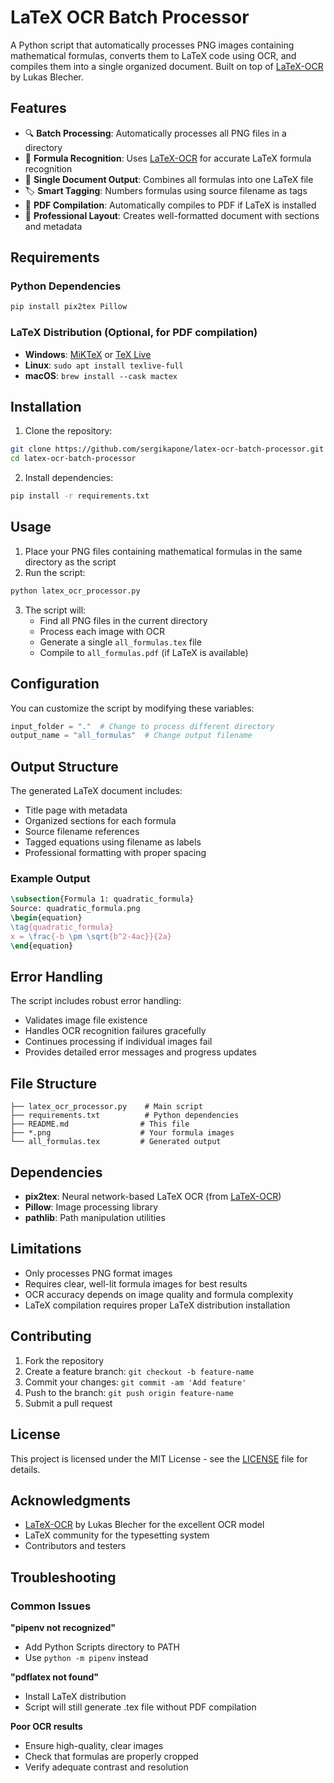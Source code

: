 # LaTeX OCR Batch Processor

A Python script that automatically processes PNG images containing mathematical formulas, converts them to LaTeX code using OCR, and compiles them into a single organized document. Built on top of [LaTeX-OCR](https://github.com/lukas-blecher/LaTeX-OCR) by Lukas Blecher.

## Features

- 🔍 **Batch Processing**: Automatically processes all PNG files in a directory
- 🧮 **Formula Recognition**: Uses [LaTeX-OCR](https://github.com/lukas-blecher/LaTeX-OCR) for accurate LaTeX formula recognition
- 📝 **Single Document Output**: Combines all formulas into one LaTeX file
- 🏷️ **Smart Tagging**: Numbers formulas using source filename as tags
- 📄 **PDF Compilation**: Automatically compiles to PDF if LaTeX is installed
- 🎨 **Professional Layout**: Creates well-formatted document with sections and metadata

## Requirements

### Python Dependencies
```bash
pip install pix2tex Pillow
```

### LaTeX Distribution (Optional, for PDF compilation)
- **Windows**: [MiKTeX](https://miktex.org/) or [TeX Live](https://www.tug.org/texlive/)
- **Linux**: `sudo apt install texlive-full`
- **macOS**: `brew install --cask mactex`

## Installation

1. Clone the repository:
```bash
git clone https://github.com/sergikapone/latex-ocr-batch-processor.git
cd latex-ocr-batch-processor
```

2. Install dependencies:
```bash
pip install -r requirements.txt
```

## Usage

1. Place your PNG files containing mathematical formulas in the same directory as the script
2. Run the script:
```bash
python latex_ocr_processor.py
```

3. The script will:
   - Find all PNG files in the current directory
   - Process each image with OCR
   - Generate a single `all_formulas.tex` file
   - Compile to `all_formulas.pdf` (if LaTeX is available)

## Configuration

You can customize the script by modifying these variables:

```python
input_folder = "."  # Change to process different directory
output_name = "all_formulas"  # Change output filename
```

## Output Structure

The generated LaTeX document includes:

- Title page with metadata
- Organized sections for each formula
- Source filename references
- Tagged equations using filename as labels
- Professional formatting with proper spacing

### Example Output

```latex
\subsection{Formula 1: quadratic_formula}
Source: quadratic_formula.png
\begin{equation}
\tag{quadratic_formula}
x = \frac{-b \pm \sqrt{b^2-4ac}}{2a}
\end{equation}
```

## Error Handling

The script includes robust error handling:

- Validates image file existence
- Handles OCR recognition failures gracefully
- Continues processing if individual images fail
- Provides detailed error messages and progress updates

## File Structure

```
├── latex_ocr_processor.py    # Main script
├── requirements.txt          # Python dependencies
├── README.md                # This file
├── *.png                    # Your formula images
└── all_formulas.tex         # Generated output
```

## Dependencies

- **pix2tex**: Neural network-based LaTeX OCR (from [LaTeX-OCR](https://github.com/lukas-blecher/LaTeX-OCR))
- **Pillow**: Image processing library
- **pathlib**: Path manipulation utilities

## Limitations

- Only processes PNG format images
- Requires clear, well-lit formula images for best results
- OCR accuracy depends on image quality and formula complexity
- LaTeX compilation requires proper LaTeX distribution installation

## Contributing

1. Fork the repository
2. Create a feature branch: `git checkout -b feature-name`
3. Commit your changes: `git commit -am 'Add feature'`
4. Push to the branch: `git push origin feature-name`
5. Submit a pull request

## License

This project is licensed under the MIT License - see the [LICENSE](LICENSE) file for details.

## Acknowledgments

- [LaTeX-OCR](https://github.com/lukas-blecher/LaTeX-OCR) by Lukas Blecher for the excellent OCR model
- LaTeX community for the typesetting system
- Contributors and testers

## Troubleshooting

### Common Issues

**"pipenv not recognized"**
- Add Python Scripts directory to PATH
- Use `python -m pipenv` instead

**"pdflatex not found"**
- Install LaTeX distribution
- Script will still generate .tex file without PDF compilation

**Poor OCR results**
- Ensure high-quality, clear images
- Check that formulas are properly cropped
- Verify adequate contrast and resolution
